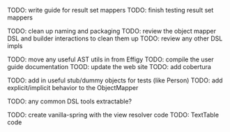 TODO: write guide for result set mappers
TODO: finish testing result set mappers

TODO: clean up naming and packaging
TODO: review the object mapper DSL and builder interactions to clean them up
TODO: review any other DSL impls

TODO: move any useful AST utils in from Effigy
TODO: compile the user guide documentation
TOOD: update the web site
TODO: add cobertura

TODO: add in useful stub/dummy objects for tests (like Person)
TODO: add explicit/implicit behavior to the ObjectMapper

TODO: any common DSL tools extractable?

TODO: create vanilla-spring with the view resolver code
TODO: TextTable code
